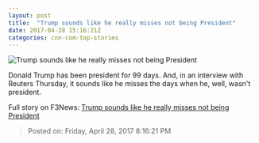 ```yaml
---
layout: post
title:  "Trump sounds like he really misses not being President"
date: 2017-04-28 15:16:21Z
categories: cnn-com-top-stories
---
```


![Trump sounds like he really misses not being President](http://i2.cdn.cnn.com/cnnnext/dam/assets/170421212558-39-trump-100-super-tease.jpg)

Donald Trump has been president for 99 days. And, in an interview with Reuters Thursday, it sounds like he misses the days when he, well, wasn't president.


Full story on F3News: [Trump sounds like he really misses not being President](http://www.f3nws.com/n/qgHXvH)

> Posted on: Friday, April 28, 2017 8:16:21 PM
